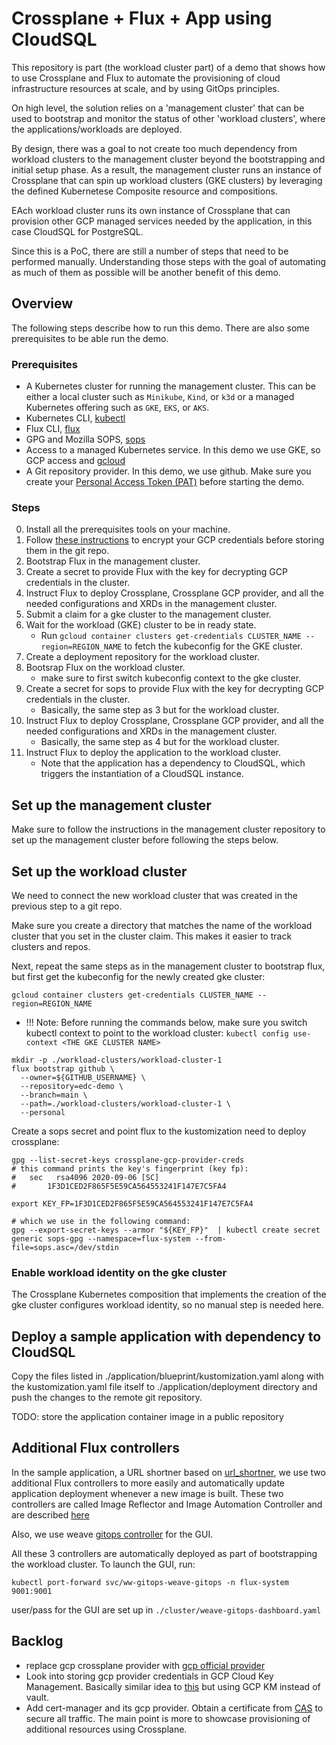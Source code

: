 # Crossplane + Flux + App using CloudSQL  
This repository is part (the workload cluster part) of a demo that shows how to use
Crossplane and Flux to automate the provisioning of cloud infrastructure resources at scale,
and by using GitOps principles.

On high level, the solution relies on a 'management cluster' that can be used to bootstrap
and monitor the status of other 'workload clusters', where the applications/workloads
are deployed.

By design, there was a goal to  not create too much dependency from workload clusters 
to the management cluster beyond the bootstrapping and initial setup phase. As a result, 
the management cluster runs an instance of Crossplane that can spin up workload clusters (GKE clusters)
by leveraging the defined Kubernetese Composite resource and compositions.

EAch workload cluster runs its own instance of Crossplane that can provision other
GCP managed services needed by the application, in this case CloudSQL for PostgreSQL.

Since this is a PoC, there are still a number of steps that need to be performed 
manually. Understanding those steps with the goal of automating as much of them 
as possible will be another benefit of this demo.

## Overview
The following steps describe how to run this demo. There are also some prerequisites
to be able run the demo.

### Prerequisites
  * A Kubernetes cluster for running the management cluster. This can be either
  a local cluster such as `Minikube`, `Kind`, or `k3d` or a managed Kubernetes 
  offering such as `GKE`, `EKS`, or `AKS`.
  * Kubernetes CLI, [kubectl](https://kubernetes.io/docs/tasks/tools/)
  * Flux CLI, [flux](https://fluxcd.io/flux/cmd/)
  * GPG and Mozilla SOPS, [sops](https://fluxcd.io/flux/guides/mozilla-sops/)
  * Access to a managed Kubernetes service. In this demo we use GKE, so GCP access and [gcloud](https://cloud.google.com/sdk/gcloud)
  * A Git repository provider. In this demo, we use github. Make sure you create your
    [Personal Access Token (PAT)](https://docs.gitlab.com/ee/user/profile/personal_access_tokens.html) before starting the demo.

### Steps
  0. Install all the prerequisites tools on your machine.
  1. Follow [these instructions](https://fluxcd.io/flux/guides/mozilla-sops/) to encrypt your GCP credentials before storing them in the git repo.
  2. Bootstrap Flux in the management cluster.
  3. Create a secret to provide Flux with the key for decrypting GCP credentials in the cluster.
  4. Instruct Flux to deploy Crossplane, Crossplane GCP provider, and all the
     needed configurations and XRDs in the management cluster.
  5. Submit a claim for a gke cluster to the management cluster.
  6. Wait for the workload (GKE) cluster to be in ready state.
        * Run `gcloud container clusters get-credentials CLUSTER_NAME --region=REGION_NAME`
          to fetch the kubeconfig for the GKE cluster.
  7. Create a deployment repository for the workload cluster.
  8. Bootsrap Flux on the workload cluster.
        * make sure to first switch kubeconfig context to the gke cluster.
  9. Create a secret for sops to provide Flux with the key for decrypting GCP credentials in the cluster.
        * Basically, the same step as 3 but for the workload cluster.
  10. Instruct Flux to deploy Crossplane, Crossplane GCP provider, and all the
      needed configurations and XRDs in the management cluster.
        * Basically, the same step as 4 but for the workload cluster.
  11. Instruct Flux to deploy the application to the workload cluster.
      * Note that the application has a dependency to CloudSQL, which triggers 
        the instantiation of a CloudSQL instance.

## Set up the management cluster
Make sure to follow the instructions in the management cluster repository to set up the management cluster
before following the steps below.

## Set up the workload cluster
We need to connect the new workload cluster that was created in the previous step
to a git repo.

Make sure you create a directory that matches the name of the workload cluster
that you set in the cluster claim. This makes it easier to track clusters and repos.

Next, repeat the same steps as in the management cluster to bootstrap flux,
but first get the kubeconfig for the newly created gke cluster:

`gcloud container clusters get-credentials CLUSTER_NAME --region=REGION_NAME`

  * !!! Note: Before running the commands below, make sure you switch kubectl context
to point to the workload cluster: `kubectl config use-context <THE GKE CLUSTER NAME>`

```
mkdir -p ./workload-clusters/workload-cluster-1
flux bootstrap github \
  --owner=${GITHUB_USERNAME} \
  --repository=edc-demo \
  --branch=main \
  --path=./workload-clusters/workload-cluster-1 \
  --personal
```
Create a sops secret and point flux to the kustomization need to deploy crossplane:

```
gpg --list-secret-keys crossplane-gcp-provider-creds  
# this command prints the key's fingerprint (key fp):
#   sec   rsa4096 2020-09-06 [SC]
#       1F3D1CED2F865F5E59CA564553241F147E7C5FA4

export KEY_FP=1F3D1CED2F865F5E59CA564553241F147E7C5FA4

# which we use in the following command:
gpg --export-secret-keys --armor "${KEY_FP}"  | kubectl create secret generic sops-gpg --namespace=flux-system --from-file=sops.asc=/dev/stdin
```
### Enable workload identity on the gke cluster
The Crossplane Kubernetes composition that implements the creation of the gke cluster configures 
workload identity, so no manual step is needed here.

## Deploy a sample application with dependency to CloudSQL
Copy the files listed in ./application/blueprint/kustomization.yaml along with the kustomization.yaml 
file itself to ./application/deployment directory and push the changes to the remote git repository.

TODO:  store the application container image in a public repository

## Additional Flux controllers
In the sample application, a URL shortner based on [url_shortner](https://github.com/jackc/pgx/tree/master/examples/url_shortener), we use two 
additional Flux controllers to more easily and automatically update application deployment whenever a new image is built.
These two controllers are called Image Reflector and Image Automation Controller and are described [here](https://fluxcd.io/flux/components/image/)

Also, we use weave [gitops controller](https://docs.gitops.weave.works/docs/getting-started/index.html) for the GUI.

All these 3 controllers are automatically deployed as part of bootstrapping the workload cluster. To launch the GUI, run:
```
kubectl port-forward svc/ww-gitops-weave-gitops -n flux-system 9001:9001
```
user/pass for the GUI are set up in `./cluster/weave-gitops-dashboard.yaml`

## Backlog
* replace gcp crossplane provider with [gcp official provider](https://blog.upbound.io/first-official-providers/)
* Look into storing gcp provider credentials in GCP Cloud Key Management. Basically similar idea to [this](https://crossplane.io/docs/v1.10/guides/vault-as-secret-store.html) but using GCP KM instead of vault.
* Add cert-manager and its gcp provider. Obtain a certificate from [CAS](https://cloud.google.com/certificate-authority-service) to secure all traffic. The main point is more to 
showcase provisioning of additional resources using Crossplane.
